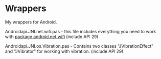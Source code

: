 # Wrappers
My wrappers for Android.

Androidapi.JNI.net.wifi.pas - this file includes everything you need to work with [package android.net.wifi](https://developer.android.com/reference/android/net/wifi/package-summary) (include API 29)


Androidapi.JNI.os.Vibration.pas - Contains two classes "JVibrationEffect" and "JVibrator" for working with vibration. (include API 29)